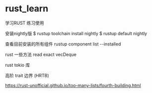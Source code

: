 # rust_learn
学习RUST 练习使用

安装nightly版
$ rustup toolchain install nightly
$ rustup default nightly

查看目前安装的所有组件
rustup component list --installed

rust 一些方法
read exact 
vecDeque

rust tokio 库

高阶 trait 边界 (HRTB)

https://rust-unofficial.github.io/too-many-lists/fourth-building.html

